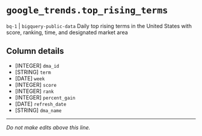 # `google_trends.top_rising_terms`
`bq-1` | `bigquery-public-data`
Daily top rising terms in the United States with score, ranking, time, and designated market area

## Column details
* [INTEGER]   `dma_id`
* [STRING]    `term`
* [DATE]      `week`
* [INTEGER]   `score`
* [INTEGER]   `rank`
* [INTEGER]   `percent_gain`
* [DATE]      `refresh_date`
* [STRING]    `dma_name`

-------------------------------------------------------------------------------
*Do not make edits above this line.*
